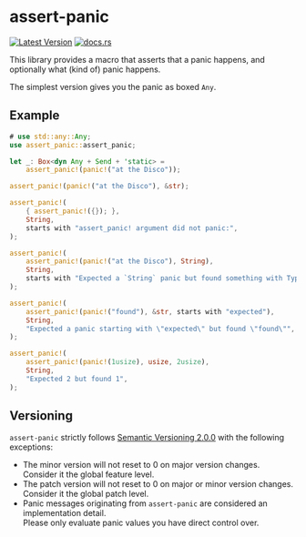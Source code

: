 # assert-panic

[![Latest Version](https://img.shields.io/crates/v/assert-panic.svg)](https://crates.io/crates/assert-panic)
[![docs.rs](https://docs.rs/assert-panic/badge.svg?version=1.0.0-preview.1)](https://docs.rs/assert-panic/1.0.0-preview.1/assert_panic/macro.assert_panic.html)

This library provides a macro that asserts that a panic happens, and optionally what (kind of) panic happens.

The simplest version gives you the panic as boxed `Any`.

## Example

```rust
# use std::any::Any;
use assert_panic::assert_panic;

let _: Box<dyn Any + Send + 'static> =
    assert_panic!(panic!("at the Disco"));

assert_panic!(panic!("at the Disco"), &str);

assert_panic!(
    { assert_panic!({}); },
    String,
    starts with "assert_panic! argument did not panic:",
);

assert_panic!(
    assert_panic!(panic!("at the Disco"), String),
    String,
    starts with "Expected a `String` panic but found something with TypeId { t: ",
);

assert_panic!(
    assert_panic!(panic!("found"), &str, starts with "expected"),
    String,
    "Expected a panic starting with \"expected\" but found \"found\"",
);

assert_panic!(
    assert_panic!(panic!(1usize), usize, 2usize),
    String,
    "Expected 2 but found 1",
);
```

## Versioning

`assert-panic` strictly follows [Semantic Versioning 2.0.0](https://semver.org/spec/v2.0.0.html) with the following exceptions:

- The minor version will not reset to 0 on major version changes.  
Consider it the global feature level.
- The patch version will not reset to 0 on major or minor version changes.  
Consider it the global patch level.
- Panic messages originating from `assert-panic` are considered an implementation detail.  
Please only evaluate panic values you have direct control over.
